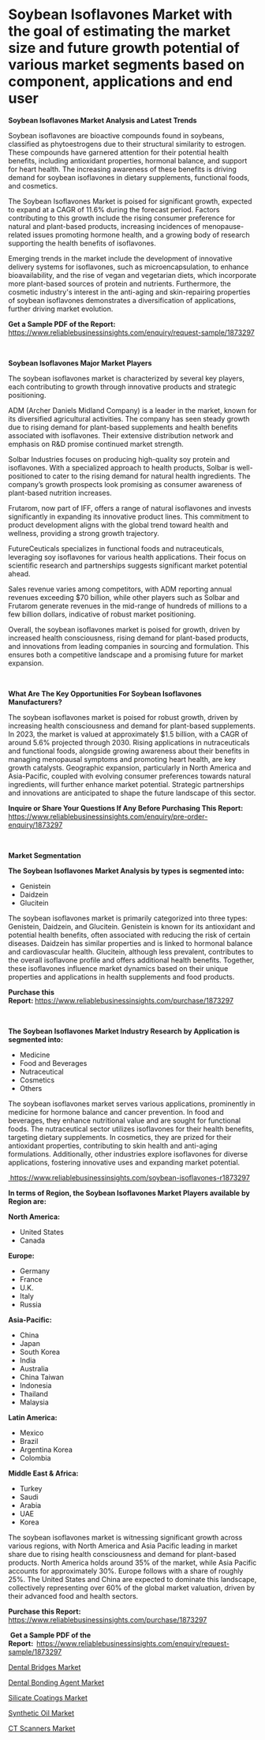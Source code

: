 <p><h1>Soybean Isoflavones Market with the goal of estimating the market size and future growth potential of various market segments based on component, applications and end user</h1></p><p><strong>Soybean Isoflavones Market Analysis and Latest Trends</strong></p>
<p><p>Soybean isoflavones are bioactive compounds found in soybeans, classified as phytoestrogens due to their structural similarity to estrogen. These compounds have garnered attention for their potential health benefits, including antioxidant properties, hormonal balance, and support for heart health. The increasing awareness of these benefits is driving demand for soybean isoflavones in dietary supplements, functional foods, and cosmetics.</p><p>The Soybean Isoflavones Market is poised for significant growth, expected to expand at a CAGR of 11.6% during the forecast period. Factors contributing to this growth include the rising consumer preference for natural and plant-based products, increasing incidences of menopause-related issues promoting hormone health, and a growing body of research supporting the health benefits of isoflavones.</p><p>Emerging trends in the market include the development of innovative delivery systems for isoflavones, such as microencapsulation, to enhance bioavailability, and the rise of vegan and vegetarian diets, which incorporate more plant-based sources of protein and nutrients. Furthermore, the cosmetic industry's interest in the anti-aging and skin-repairing properties of soybean isoflavones demonstrates a diversification of applications, further driving market evolution.</p></p>
<p><strong>Get a Sample PDF of the Report:&nbsp;</strong> <a href="https://www.reliablebusinessinsights.com/enquiry/request-sample/1873297?utm_campaign=1091&utm_medium=2&utm_source=Github&utm_content=ia&utm_term=07112024&utm_id=soybean-isoflavones">https://www.reliablebusinessinsights.com/enquiry/request-sample/1873297</a></p>
<p>&nbsp;</p>
<p><strong>Soybean Isoflavones Major Market Players</strong></p>
<p><p>The soybean isoflavones market is characterized by several key players, each contributing to growth through innovative products and strategic positioning. </p><p>ADM (Archer Daniels Midland Company) is a leader in the market, known for its diversified agricultural activities. The company has seen steady growth due to rising demand for plant-based supplements and health benefits associated with isoflavones. Their extensive distribution network and emphasis on R&D promise continued market strength.</p><p>Solbar Industries focuses on producing high-quality soy protein and isoflavones. With a specialized approach to health products, Solbar is well-positioned to cater to the rising demand for natural health ingredients. The company’s growth prospects look promising as consumer awareness of plant-based nutrition increases.</p><p>Frutarom, now part of IFF, offers a range of natural isoflavones and invests significantly in expanding its innovative product lines. This commitment to product development aligns with the global trend toward health and wellness, providing a strong growth trajectory.</p><p>FutureCeuticals specializes in functional foods and nutraceuticals, leveraging soy isoflavones for various health applications. Their focus on scientific research and partnerships suggests significant market potential ahead. </p><p>Sales revenue varies among competitors, with ADM reporting annual revenues exceeding $70 billion, while other players such as Solbar and Frutarom generate revenues in the mid-range of hundreds of millions to a few billion dollars, indicative of robust market positioning.</p><p>Overall, the soybean isoflavones market is poised for growth, driven by increased health consciousness, rising demand for plant-based products, and innovations from leading companies in sourcing and formulation. This ensures both a competitive landscape and a promising future for market expansion.</p></p>
<p>&nbsp;</p>
<p><strong>What Are The Key Opportunities For Soybean Isoflavones Manufacturers?</strong></p>
<p><p>The soybean isoflavones market is poised for robust growth, driven by increasing health consciousness and demand for plant-based supplements. In 2023, the market is valued at approximately $1.5 billion, with a CAGR of around 5.6% projected through 2030. Rising applications in nutraceuticals and functional foods, alongside growing awareness about their benefits in managing menopausal symptoms and promoting heart health, are key growth catalysts. Geographic expansion, particularly in North America and Asia-Pacific, coupled with evolving consumer preferences towards natural ingredients, will further enhance market potential. Strategic partnerships and innovations are anticipated to shape the future landscape of this sector.</p></p>
<p><strong>Inquire or Share Your Questions If Any Before Purchasing This Report:</strong> <a href="https://www.reliablebusinessinsights.com/enquiry/pre-order-enquiry/1873297?utm_campaign=1091&utm_medium=2&utm_source=Github&utm_content=ia&utm_term=07112024&utm_id=soybean-isoflavones">https://www.reliablebusinessinsights.com/enquiry/pre-order-enquiry/1873297</a></p>
<p>&nbsp;</p>
<p><strong>Market Segmentation</strong></p>
<p><strong>The Soybean Isoflavones Market Analysis by types is segmented into:</strong></p>
<p><ul><li>Genistein</li><li>Daidzein</li><li>Glucitein</li></ul></p>
<p><p>The soybean isoflavones market is primarily categorized into three types: Genistein, Daidzein, and Glucitein. Genistein is known for its antioxidant and potential health benefits, often associated with reducing the risk of certain diseases. Daidzein has similar properties and is linked to hormonal balance and cardiovascular health. Glucitein, although less prevalent, contributes to the overall isoflavone profile and offers additional health benefits. Together, these isoflavones influence market dynamics based on their unique properties and applications in health supplements and food products.</p></p>
<p><strong>Purchase this Report:&nbsp;</strong><a href="https://www.reliablebusinessinsights.com/purchase/1873297?utm_campaign=1091&utm_medium=2&utm_source=Github&utm_content=ia&utm_term=07112024&utm_id=soybean-isoflavones">https://www.reliablebusinessinsights.com/purchase/1873297</a></p>
<p>&nbsp;</p>
<p><strong>The Soybean Isoflavones Market Industry Research by Application is segmented into:</strong></p>
<p><ul><li>Medicine</li><li>Food and Beverages</li><li>Nutraceutical</li><li>Cosmetics</li><li>Others</li></ul></p>
<p><p>The soybean isoflavones market serves various applications, prominently in medicine for hormone balance and cancer prevention. In food and beverages, they enhance nutritional value and are sought for functional foods. The nutraceutical sector utilizes isoflavones for their health benefits, targeting dietary supplements. In cosmetics, they are prized for their antioxidant properties, contributing to skin health and anti-aging formulations. Additionally, other industries explore isoflavones for diverse applications, fostering innovative uses and expanding market potential.</p></p>
<p><a href="https://www.reliablebusinessinsights.com/soybean-isoflavones-r1873297?utm_campaign=1091&utm_medium=2&utm_source=Github&utm_content=ia&utm_term=07112024&utm_id=soybean-isoflavones">&nbsp;https://www.reliablebusinessinsights.com/soybean-isoflavones-r1873297</a></p>
<p><strong>In terms of Region, the Soybean Isoflavones Market Players available by Region are:</strong></p>
<p>
    <p> <strong> North America: </strong>
        <ul>
            <li>United States</li>
            <li>Canada</li>
        </ul>
        </p> 
    <p> <strong> Europe: </strong>
        <ul>
            <li>Germany</li>
            <li>France</li>
            <li>U.K.</li>
            <li>Italy</li>
            <li>Russia</li>
        </ul>
        </p> 
    <p> <strong> Asia-Pacific: </strong>
        <ul>
            <li>China</li>
            <li>Japan</li>
            <li>South Korea</li>
            <li>India</li>
            <li>Australia</li>
            <li>China Taiwan</li>
            <li>Indonesia</li>
            <li>Thailand</li>
            <li>Malaysia</li>
        </ul>
        </p> 
    <p> <strong> Latin America: </strong>
        <ul>
            <li>Mexico</li>
            <li>Brazil</li>
            <li>Argentina Korea</li>
            <li>Colombia</li>
        </ul>
        </p> 
    <p> <strong> Middle East & Africa: </strong>
        <ul>
            <li>Turkey</li>
            <li>Saudi</li>
            <li>Arabia</li>
            <li>UAE</li>
            <li>Korea</li>
        </ul>
    </p>
    </p>
<p><p>The soybean isoflavones market is witnessing significant growth across various regions, with North America and Asia Pacific leading in market share due to rising health consciousness and demand for plant-based products. North America holds around 35% of the market, while Asia Pacific accounts for approximately 30%. Europe follows with a share of roughly 25%. The United States and China are expected to dominate this landscape, collectively representing over 60% of the global market valuation, driven by their advanced food and health sectors.</p></p>
<p><strong>Purchase this Report: </strong><a href="https://www.reliablebusinessinsights.com/purchase/1873297?utm_campaign=1091&utm_medium=2&utm_source=Github&utm_content=ia&utm_term=07112024&utm_id=soybean-isoflavones">https://www.reliablebusinessinsights.com/purchase/1873297</a></p>
<p>&nbsp;<strong>Get a Sample PDF of the Report:&nbsp;&nbsp;</strong><a href="https://www.reliablebusinessinsights.com/enquiry/request-sample/1873297?utm_campaign=1091&utm_medium=2&utm_source=Github&utm_content=ia&utm_term=07112024&utm_id=soybean-isoflavones">https://www.reliablebusinessinsights.com/enquiry/request-sample/1873297</a></p>
<p><strong></strong></p>
<p><p><a href="https://issuu.com/reportprime-2/docs/dental-bridges-market-size-2030.ppt_7a0fe6ec0f9e61?utm_campaign=1091&utm_medium=2&utm_source=Github&utm_content=ia&utm_term=07112024&utm_id=soybean-isoflavones">Dental Bridges Market</a></p><p><a href="https://issuu.com/reportprime-2/docs/dental-bonding-agent-market-size-20_9448722e4e7762?utm_campaign=1091&utm_medium=2&utm_source=Github&utm_content=ia&utm_term=07112024&utm_id=soybean-isoflavones">Dental Bonding Agent Market</a></p><p><a href="https://github.com/maniehilp9ib/Market-Research-Report-List-1/blob/main/silicate-coatings-market.md?utm_campaign=1091&utm_medium=2&utm_source=Github&utm_content=ia&utm_term=07112024&utm_id=soybean-isoflavones">Silicate Coatings Market</a></p><p><a href="https://github.com/burdgexaraeqn/Market-Research-Report-List-1/blob/main/synthetic-oil-market.md?utm_campaign=1091&utm_medium=2&utm_source=Github&utm_content=ia&utm_term=07112024&utm_id=soybean-isoflavones">Synthetic Oil Market</a></p><p><a href="https://issuu.com/reportprime-2/docs/ct-scanners-market-size-2030.pptx_29aac6e3c6c8cb?utm_campaign=1091&utm_medium=2&utm_source=Github&utm_content=ia&utm_term=07112024&utm_id=soybean-isoflavones">CT Scanners Market</a></p></p>